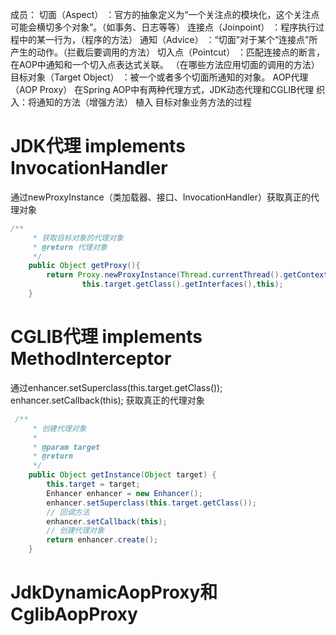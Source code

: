 成员：
切面（Aspect） ：官方的抽象定义为“一个关注点的模块化，这个关注点可能会横切多个对象”。（如事务、日志等等）
连接点（Joinpoint） ：程序执行过程中的某一行为，（程序的方法）
通知（Advice） ：“切面”对于某个“连接点”所产生的动作。（拦截后要调用的方法）
切入点（Pointcut） ：匹配连接点的断言，在AOP中通知和一个切入点表达式关联。
（在哪些方法应用切面的调用的方法）
目标对象（Target Object） ：被一个或者多个切面所通知的对象。
AOP代理（AOP Proxy） 在Spring AOP中有两种代理方式，JDK动态代理和CGLIB代理
织入：将通知的方法（增强方法） 植入 目标对象业务方法的过程


# JDK代理 implements  InvocationHandler 

通过newProxyInstance（类加载器、接口、InvocationHandler）获取真正的代理对象
```java
/** 
     * 获取目标对象的代理对象 
     * @return 代理对象 
     */  
    public Object getProxy(){  
        return Proxy.newProxyInstance(Thread.currentThread().getContextClassLoader(),   
                this.target.getClass().getInterfaces(),this);  
    }  
```

# CGLIB代理 implements  MethodInterceptor 

通过enhancer.setSuperclass(this.target.getClass());
enhancer.setCallback(this);    获取真正的代理对象
```java
 /**  
     * 创建代理对象  
     *   
     * @param target  
     * @return  
     */    
    public Object getInstance(Object target) {    
        this.target = target;    
        Enhancer enhancer = new Enhancer();    
        enhancer.setSuperclass(this.target.getClass());    
        // 回调方法    
        enhancer.setCallback(this);    
        // 创建代理对象    
        return enhancer.create();    
    }    
```
  
  
# JdkDynamicAopProxy和CglibAopProxy